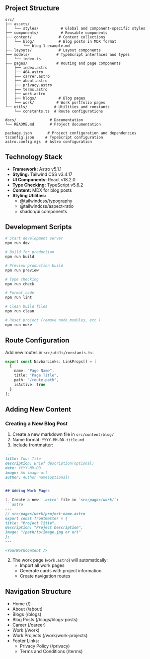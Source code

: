 ## Project Structure

```plaintext
src/
├── assets/
│   └── styles/          # Global and component-specific styles
├── components/          # Reusable components
├── content/            # Content collections
│   └── blog/           # Blog posts in MDX format
│       └── blog-1-example.md
├── layouts/            # Layout components
├── models/            # TypeScript interfaces and types
│   └── index.ts
├── pages/             # Routing and page components
│   ├── index.astro
│   ├── 404.astro
│   ├── carrer.astro
│   ├── about.astro
│   ├── privacy.astro
│   ├── terms.astro
│   ├── work.astro
│   ├── blogs/          # Blog pages
│   └── work/          # Work portfolio pages
└── utils/            # Utilities and constants
    └── constants.ts  # Route configurations

docs/               # Documentation
└── README.md       # Project documentation

package.json       # Project configuration and dependencies
tsconfig.json     # TypeScript configuration
astro.config.mjs  # Astro configuration
```

## Technology Stack

- **Framework:** Astro v5.1.1
- **Styling:** Tailwind CSS v3.4.17
- **UI Components:** React v18.2.0
- **Type Checking:** TypeScript v5.6.2
- **Content:** MDX for blog posts
- **Styling Utilities:** 
  - @tailwindcss/typography
  - @tailwindcss/aspect-ratio
  - shadcn/ui components

## Development Scripts

```bash
# Start development server
npm run dev

# Build for production
npm run build

# Preview production build
npm run preview

# Type checking
npm run check

# Format code
npm run lint

# Clean build files
npm run clean

# Reset project (remove node_modules, etc.)
npm run nuke
```

## Route Configuration

Add new routes in `src/utils/constants.ts`:

```typescript
export const NavbarLinks: LinkProps[] = [
  {
    name: "Page Name",
    title: "Page Title",
    path: "/route-path",
    isActive: true
  }
];
```

## Adding New Content

### Creating a New Blog Post

1. Create a new markdown file in `src/content/blog/`
2. Name format: `YYYY-MM-DD-title.md`
3. Include frontmatter:

  ```md
  ---
  title: Your Tile
  description: Brief description(optional)
  date: YYYY-MM-DD
  image: An image url
  author: Author name(optional)
---

## Adding Work Pages

1. Create a new `.astro` file in `src/pages/work/`:
```astro
---
// src/pages/work/project-name.astro
export const frontmatter = {
  title: "Project Title",
  description: "Project Description",
  image: "/path/to/image.jpg or url"
};
---

<YourWorkContent />
```

2. The work page (`work.astro`) will automatically:
   - Import all work pages
   - Generate cards with project information
   - Create navigation routes

## Navigation Structure

- Home (/)
- About (/about)
- Blogs (/blogs)
- Blog Posts (/blogs/blogs-posts)
- Career (/career)
- Work (/work)
- Work Projects (/work/work-projects)
- Footer Links:
  - Privacy Policy (/privacy)
  - Terms and Conditions (/terms)
